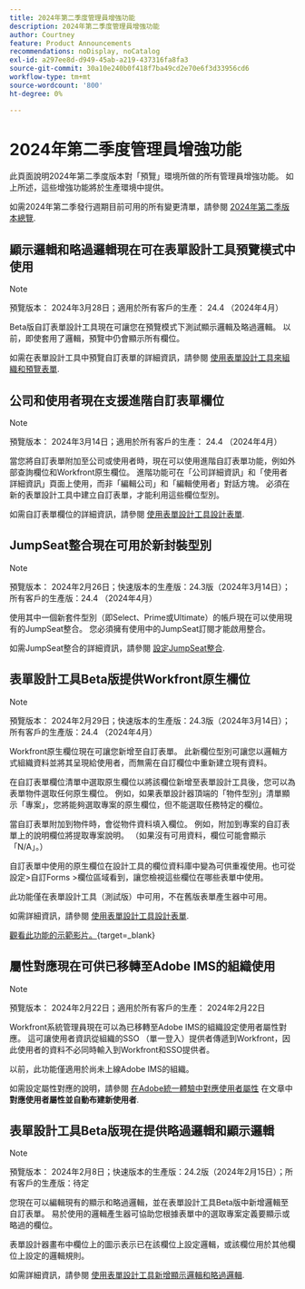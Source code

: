 ```yaml
---
title: 2024年第二季度管理員增強功能
description: 2024年第二季度管理員增強功能
author: Courtney
feature: Product Announcements
recommendations: noDisplay, noCatalog
exl-id: a297ee8d-d949-45ab-a219-437316fa8fa3
source-git-commit: 30a10e240b0f418f7ba49cd2e70e6f3d33956cd6
workflow-type: tm+mt
source-wordcount: '800'
ht-degree: 0%

---
```


# 2024年第二季度管理員增強功能

此頁面說明2024年第二季度版本對「預覽」環境所做的所有管理員增強功能。 如上所述，這些增強功能將於生產環境中提供。

如需2024年第二季發行週期目前可用的所有變更清單，請參閱 [2024年第二季版本總覽](/help/quicksilver/product-announcements/product-releases/24-q2-release-activity/24-q2-release-overview.md).

## 顯示邏輯和略過邏輯現在可在表單設計工具預覽模式中使用

>[!NOTE]
>
>預覽版本： 2024年3月28日；適用於所有客戶的生產： 24.4 （2024年4月）

Beta版自訂表單設計工具現在可讓您在預覽模式下測試顯示邏輯及略過邏輯。 以前，即使套用了邏輯，預覽中仍會顯示所有欄位。

如需在表單設計工具中預覽自訂表單的詳細資訊，請參閱 [使用表單設計工具來組織和預覽表單](/help/quicksilver/administration-and-setup/customize-workfront/create-manage-custom-forms/form-designer/design-a-form/organize-a-form.md).

## 公司和使用者現在支援進階自訂表單欄位

>[!NOTE]
>
>預覽版本： 2024年3月14日；適用於所有客戶的生產： 24.4 （2024年4月）

當您將自訂表單附加至公司或使用者時，現在可以使用進階自訂表單功能，例如外部查詢欄位和Workfront原生欄位。 進階功能可在「公司詳細資訊」和「使用者詳細資訊」頁面上使用，而非「編輯公司」和「編輯使用者」對話方塊。 必須在新的表單設計工具中建立自訂表單，才能利用這些欄位型別。

如需自訂表單欄位的詳細資訊，請參閱 [使用表單設計工具設計表單](/help/quicksilver/administration-and-setup/customize-workfront/create-manage-custom-forms/form-designer/design-a-form/design-a-form.md).

## JumpSeat整合現在可用於新封裝型別

>[!NOTE]
>
>預覽版本： 2024年2月26日；快速版本的生產版：24.3版（2024年3月14日）；所有客戶的生產版：24.4 （2024年4月）

使用其中一個新套件型別（即Select、Prime或Ultimate）的帳戶現在可以使用現有的JumpSeat整合。 您必須擁有使用中的JumpSeat訂閱才能啟用整合。

如需JumpSeat整合的詳細資訊，請參閱 [設定JumpSeat整合](/help/quicksilver/administration-and-setup/configure-integrations/configure-jumpseat.md).

## 表單設計工具Beta版提供Workfront原生欄位

>[!NOTE]
>
>預覽版本： 2024年2月29日；快速版本的生產版：24.3版（2024年3月14日）；所有客戶的生產版：24.4 （2024年4月）

Workfront原生欄位現在可讓您新增至自訂表單。 此新欄位型別可讓您以邏輯方式組織資料並將其呈現給使用者，而無需在自訂欄位中重新建立現有資料。

在自訂表單欄位清單中選取原生欄位以將該欄位新增至表單設計工具後，您可以為表單物件選取任何原生欄位。 例如，如果表單設計器頂端的「物件型別」清單顯示「專案」，您將能夠選取專案的原生欄位，但不能選取任務特定的欄位。

當自訂表單附加到物件時，會從物件資料填入欄位。 例如，附加到專案的自訂表單上的說明欄位將提取專案說明。 （如果沒有可用資料，欄位可能會顯示「N/A」。）

自訂表單中使用的原生欄位在設計工具的欄位資料庫中變為可供重複使用。也可從設定>自訂Forms >欄位區域看到，讓您檢視這些欄位在哪些表單中使用。

此功能僅在表單設計工具（測試版）中可用，不在舊版表單產生器中可用。

如需詳細資訊，請參閱 [使用表單設計工具設計表單](/help/quicksilver/administration-and-setup/customize-workfront/create-manage-custom-forms/form-designer/design-a-form/design-a-form.md).

[觀看此功能的示範影片。](https://video.tv.adobe.com/v/3427702/){target=_blank}

## 屬性對應現在可供已移轉至Adobe IMS的組織使用

>[!NOTE]
>
>預覽版本： 2024年2月22日；適用於所有客戶的生產： 2024年2月22日

Workfront系統管理員現在可以為已移轉至Adobe IMS的組織設定使用者屬性對應。 這可讓使用者資訊從組織的SSO （單一登入）提供者傳遞到Workfront，因此使用者的資料不必同時輸入到Workfront和SSO提供者。

以前，此功能僅適用於尚未上線Adobe IMS的組織。

如需設定屬性對應的說明，請參閱 [在Adobe統一體驗中對應使用者屬性](/help/quicksilver/administration-and-setup/add-users/create-and-manage-users/map-user-attributes.md#map-user-attributes-in-the-adobe-unified-experience) 在文章中 **對應使用者屬性並自動布建新使用者**.

## 表單設計工具Beta版現在提供略過邏輯和顯示邏輯

>[!NOTE]
>
>預覽版本： 2024年2月8日；快速版本的生產版：24.2版（2024年2月15日）；所有客戶的生產版：待定

您現在可以編輯現有的顯示和略過邏輯，並在表單設計工具Beta版中新增邏輯至自訂表單。 易於使用的邏輯產生器可協助您根據表單中的選取專案定義要顯示或略過的欄位。

表單設計器畫布中欄位上的圖示表示已在該欄位上設定邏輯，或該欄位用於其他欄位上設定的邏輯規則。

如需詳細資訊，請參閱 [使用表單設計工具新增顯示邏輯和略過邏輯](/help/quicksilver/administration-and-setup/customize-workfront/create-manage-custom-forms/form-designer/design-a-form/display-skip-logic-form-designer.md).
